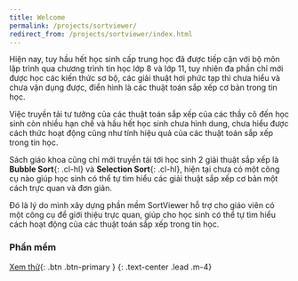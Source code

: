 ```yaml
---
title: Welcome
permalink: /projects/sortviewer/
redirect_from: /projects/sortviewer/index.html
---
```


Hiện nay, tuy hầu hết học sinh cấp trung học đã được tiếp cận với bộ môn lập trình qua chương trình tin học lớp 8 và lớp 11, tuy nhiên đa phần chỉ mới được học các kiến thức sơ bộ, các giải thuật hơi phức tạp thì chưa hiểu và chưa vận dụng được, điển hình là các thuật toán sắp xếp cơ bản trong tin học. 

Việc truyền tải tư tưởng của các thuật toán sắp xếp của các thầy cô đến học sinh còn nhiều hạn chế và hầu hết học sinh chưa hình dung, chưa hiểu được cách thức hoạt động cũng như tính hiệu quả của các thuật toán sắp xếp trong tin học. 

Sách giáo khoa cũng chỉ mới truyền tải tới học sinh 2 giải thuật sắp xếp là **Bubble Sort**{: .cl-hl} và **Selection Sort**{: .cl-hl}, hiện tại chưa có một công cụ nào giúp học sinh có thể tự tìm hiểu các giải thuật sắp xếp cơ bản một cách trực quan và đơn giản. 

Đó là lý do mình xây dựng phần mềm SortViewer hỗ trợ cho giáo viên có một công cụ để giới thiệu trực quan, giúp cho học sinh có thể tự tìm hiểu cách hoạt động của các thuật toán sắp xếp trong tin học.

### Phần mềm

[Xem thử](/live/sortviewer/index.html){: .btn .btn-primary }
{: .text-center .lead .m-4}